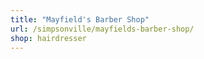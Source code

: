 ```yaml
---
title: "Mayfield's Barber Shop"
url: /simpsonville/mayfields-barber-shop/
shop: hairdresser
---
```

